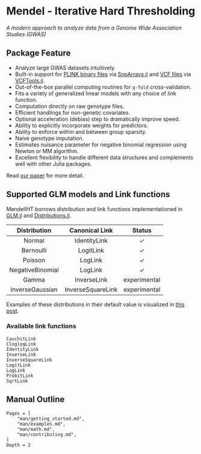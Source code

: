 # Mendel - Iterative Hard Thresholding

*A modern approach to analyze data from a Genome Wide Association Studies (GWAS)*

## Package Feature

+ Analyze large GWAS datasets intuitively.
+ Built-in support for [PLINK binary files](https://www.cog-genomics.org/plink/1.9/input#bed) via [SnpArrays.jl](https://github.com/OpenMendel/SnpArrays.jl) and [VCF files](https://en.wikipedia.org/wiki/Variant_Call_Format) via [VCFTools.jl](https://github.com/OpenMendel/VCFTools.jl).
+ Out-of-the-box parallel computing routines for `q-fold` cross-validation.
+ Fits a variety of generalized linear models with any choice of link function.
+ Computation directly on raw genotype files.
+ Efficient handlings for non-genetic covariates.
+ Optional acceleration (debias) step to dramatically improve speed.
+ Ability to explicitly incorporate weights for predictors.
+ Ability to enforce within and between group sparsity. 
+ Naive genotype imputation. 
+ Estimates nuisance parameter for negative binomial regression using Newton or MM algorithm. 
+ Excellent flexibility to handle different data structures and complements well with other Julia packages.

Read [our paper](https://doi.org/10.1093/gigascience/giaa044) for more detail.

## Supported GLM models and Link functions

MendelIHT borrows distribution and link functions implementationed in [GLM.jl](http://juliastats.github.io/GLM.jl/stable/) and [Distributions.jl](https://juliastats.github.io/Distributions.jl/stable/).

| Distribution | Canonical Link | Status |
|:---:|:---:|:---:|
| Normal | IdentityLink | $\checkmark$ |
| Bernoulli | LogitLink |$\checkmark$ |
| Poisson | LogLink |  $\checkmark$ |
| NegativeBinomial | LogLink |  $\checkmark$ |
| Gamma | InverseLink | experimental |
| InverseGaussian | InverseSquareLink | experimental |

Examples of these distributions in their default value is visualized in [this post](https://github.com/JuliaStats/GLM.jl/issues/289).

### Available link functions

    CauchitLink
    CloglogLink
    IdentityLink
    InverseLink
    InverseSquareLink
    LogitLink
    LogLink
    ProbitLink
    SqrtLink

## Manual Outline

```@contents
Pages = [
    "man/getting_started.md",
    "man/examples.md",
    "man/math.md",
    "man/contributing.md",
]
Depth = 2
```
